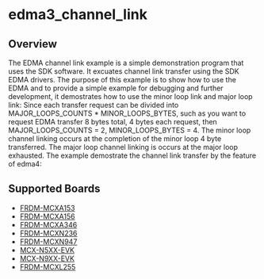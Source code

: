 # edma3_channel_link

## Overview
The EDMA channel link example is a simple demonstration program that uses the SDK software.
It excuates channel link transfer using the SDK EDMA drivers.
The purpose of this example is to show how to use the EDMA and to provide a simple example for
debugging and further development, it demostrates how to use the minor loop link and major loop link:
Since each transfer request can be divided into MAJOR_LOOPS_COUNTS * MINOR_LOOPS_BYTES,
such as you want to request EDMA transfer 8 bytes total, 4 bytes each request, then MAJOR_LOOPS_COUNTS = 2, MINOR_LOOPS_BYTES = 4.
The minor loop channel linking occurs at the completion of the minor loop 4 byte transferred.
The major loop channel linking is occurs at the major loop exhausted.
The example demostrate the channel link transfer by the feature of edma4:

## Supported Boards
- [FRDM-MCXA153](../../../_boards/frdmmcxa153/driver_examples/edma3/channel_link/example_board_readme.md)
- [FRDM-MCXA156](../../../_boards/frdmmcxa156/driver_examples/edma3/channel_link/example_board_readme.md)
- [FRDM-MCXA346](../../../_boards/frdmmcxa346/driver_examples/edma3/channel_link/example_board_readme.md)
- [FRDM-MCXN236](../../../_boards/frdmmcxn236/driver_examples/edma3/channel_link/example_board_readme.md)
- [FRDM-MCXN947](../../../_boards/frdmmcxn947/driver_examples/edma3/channel_link/example_board_readme.md)
- [MCX-N5XX-EVK](../../../_boards/mcxn5xxevk/driver_examples/edma3/channel_link/example_board_readme.md)
- [MCX-N9XX-EVK](../../../_boards/mcxn9xxevk/driver_examples/edma3/channel_link/example_board_readme.md)
- [FRDM-MCXL255](../../../_boards/frdmmcxl255/driver_examples/edma3/channel_link/example_board_readme.md)
